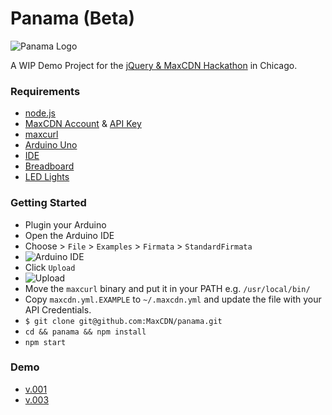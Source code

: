 Panama (Beta)
==========

![Panama Logo](https://raw.githubusercontent.com/MaxCDN/panama/jdorfman2/public/img/panama-logo-small.png)

A WIP Demo Project for the [jQuery &amp; MaxCDN Hackathon](http://events.jquery.org/2014/chicago/#program) in Chicago. 

### Requirements 

* [node.js](http://nodejs.org/download)
* [MaxCDN Account](https://cp.maxcdn.com) & [API Key](https://cp.maxcdn.com/account/api/create)
* [maxcurl](https://github.com/MaxCDN/maxcli#prebuilt-binaries) 
* [Arduino Uno](http://arduino.cc/en/Main/arduinoBoardUno)
 * [IDE](http://arduino.cc/en/main/software#toc1)
 * [Breadboard](http://en.wikipedia.org/wiki/Breadboard)
 * [LED Lights](http://duino4projects.com/wp-content/uploads/2013/04/Arduino-LED-light-bar.jpg)

### Getting Started

* Plugin your Arduino
* Open the Arduino IDE
 * Choose > `File` > `Examples` > `Firmata` > `StandardFirmata`
 * ![Arduino IDE](https://raw.githubusercontent.com/MaxCDN/panama/jd-v003/public/img/arduino-setup.jpg)
 * Click `Upload`
 * ![Upload](https://raw.githubusercontent.com/MaxCDN/panama/jd-v003/public/img/arduino-setup.jpg)
* Move the `maxcurl` binary and put it in your PATH e.g. `/usr/local/bin/`
* Copy `maxcdn.yml.EXAMPLE` to `~/.maxcdn.yml` and update the file with your API Credentials.
* `$ git clone git@github.com:MaxCDN/panama.git`
* `cd && panama && npm install`
* `npm start`

### Demo

* [v.001](http://instagram.com/p/qs0csFl143/)
* [v.003](#)